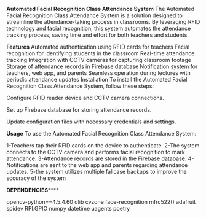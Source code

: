 ****Automated Facial Recognition Class Attendance System****
The Automated Facial Recognition Class Attendance System is a solution designed to streamline the attendance-taking process in classrooms. By leveraging RFID technology and facial recognition, this system automates the attendance tracking process, saving time and effort for both teachers and students.

****Features****
Automated authentication using RFID cards for teachers
Facial recognition for identifying students in the classroom
Real-time attendance tracking
Integration with CCTV cameras for capturing classroom footage
Storage of attendance records in Firebase database
Notification system for teachers, web app, and parents
Seamless operation during lectures with periodic attendance updates
Installation
To install the Automated Facial Recognition Class Attendance System, follow these steps:



Configure RFID reader device and CCTV camera connections.

Set up Firebase database for storing attendance records.

Update configuration files with necessary credentials and settings.

**Usage**
To use the Automated Facial Recognition Class Attendance System:


1-Teachers tap their RFID cards on the device to authenticate.
2-The system connects to the CCTV camera and performs facial recognition to mark attendance.
3-Attendance records are stored in the Firebase database.
4-Notifications are sent to the web app and parents regarding attendance updates.
5-the system utilizes multiple fallcase backups to improve the sccuracy of the system



**DEPENDENCIES****** 

opencv-python==4.5.4.60
dlib
cvzone
face-recognition 
mfrc522()
adafruit
spidev
RPI.GPIO
numpy
datetime
uagents
poetry
